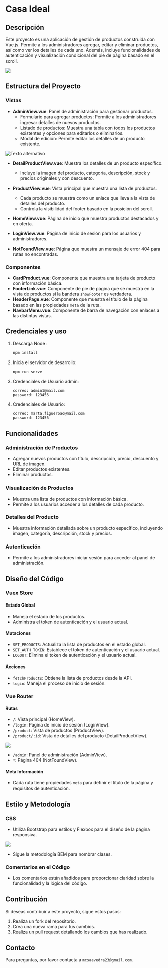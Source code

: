 # Casa Ideal

## Descripción

Este proyecto es una aplicación de gestión de productos construida con Vue.js. Permite a los administradores agregar, editar y eliminar productos, así como ver los detalles de cada uno. Además, incluye funcionalidades de autenticación y visualización condicional del pie de página basado en el scroll.

![](./public/imgs/Captura.PNG)


## Estructura del Proyecto

### Vistas

- **AdminView.vue**: Panel de administración para gestionar productos.
  - Formulario para agregar productos: Permite a los administradores ingresar detalles de nuevos productos.
  - Listado de productos: Muestra una tabla con todos los productos existentes y opciones para editarlos o eliminarlos.
  - Modal de edición: Permite editar los detalles de un producto existente.

![Texto alternativo](./public/imgs/Captura2.PNG)

- **DetailProductView.vue**: Muestra los detalles de un producto específico.
  - Incluye la imagen del producto, categoría, descripción, stock y precios originales y con descuento.

- **ProductView.vue**: Vista principal que muestra una lista de productos.
  - Cada producto se muestra como un enlace que lleva a la vista de detalles del producto.
  - Controla la visibilidad del footer basado en la posición del scroll.

- **HomeView.vue**: Página de inicio que muestra productos destacados y en oferta.

- **LoginView.vue**: Página de inicio de sesión para los usuarios y administradores.

- **NotFoundView.vue**: Página que muestra un mensaje de error 404 para rutas no encontradas.

### Componentes

- **CardProduct.vue**: Componente que muestra una tarjeta de producto con información básica.
- **FooterLink.vue**: Componente de pie de página que se muestra en la vista de productos si la bandera `showFooter` es verdadera.
- **HeaderPage.vue**: Componente que muestra el título de la página basado en las propiedades `meta` de la ruta.
- **NavbarMenu.vue**: Componente de barra de navegación con enlaces a las distintas vistas.

## Credenciales y uso 
1. Descarga Node :

    ```bash
    npm install
    ```

2. Inicia el servidor de desarrollo:

    ```bash
    npm run serve
    ```

3. Credenciales de Usuario admin:

    ``` 
    correo: admin1@mail.com 
    password: 123456
    ```
4. Credenciales de Usuario:

    ``` 
    correo: marta.figueroao@mail.com 
    password: 123456
    ```

## Funcionalidades

### Administración de Productos

- Agregar nuevos productos con título, descripción, precio, descuento y URL de imagen.
- Editar productos existentes.
- Eliminar productos.

### Visualización de Productos

- Muestra una lista de productos con información básica.
- Permite a los usuarios acceder a los detalles de cada producto.

### Detalles del Producto

- Muestra información detallada sobre un producto específico, incluyendo imagen, categoría, descripción, stock y precios.

### Autenticación

- Permite a los administradores iniciar sesión para acceder al panel de administración.

## Diseño del Código

### Vuex Store

#### Estado Global

- Maneja el estado de los productos.
- Administra el token de autenticación y el usuario actual.

#### Mutaciones

- `SET_PRODUCTS`: Actualiza la lista de productos en el estado global.
- `SET_AUTH_TOKEN`: Establece el token de autenticación y el usuario actual.
- `LOGOUT`: Elimina el token de autenticación y el usuario actual.

#### Acciones

- `fetchProducts`: Obtiene la lista de productos desde la API.
- `login`: Maneja el proceso de inicio de sesión.

### Vue Router

#### Rutas

- `/`: Vista principal (HomeView).
- `/login`: Página de inicio de sesión (LoginView).
- `/product`: Vista de productos (ProductView).
- `/product/:id`: Vista de detalles del producto (DetailProductView).

![](./public/imgs/Captura4.PNG)
- `/admin`: Panel de administración (AdminView).
- `*`: Página 404 (NotFoundView).

#### Meta Información

- Cada ruta tiene propiedades `meta` para definir el título de la página y requisitos de autenticación.


## Estilo y Metodología

### CSS

- Utiliza Bootstrap para estilos y Flexbox para el diseño de la página responsiva.

![](./public/imgs/Captura3.PNG)

- Sigue la metodología BEM para nombrar clases.

### Comentarios en el Código

- Los comentarios están añadidos para proporcionar claridad sobre la funcionalidad y la lógica del código.

## Contribución

Si deseas contribuir a este proyecto, sigue estos pasos:

1. Realiza un fork del repositorio.
2. Crea una nueva rama para tus cambios.
3. Realiza un pull request detallando los cambios que has realizado.

## Contacto

Para preguntas, por favor contacta a `mcsaavedra23@gmail.com`.



